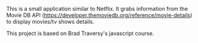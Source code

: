 This is a small application similar to Netflix. It grabs information from the Movie DB API (https://developer.themoviedb.org/reference/movie-details) to display movies/tv shows details.

This project is based on Brad Traversy's javascript course.
